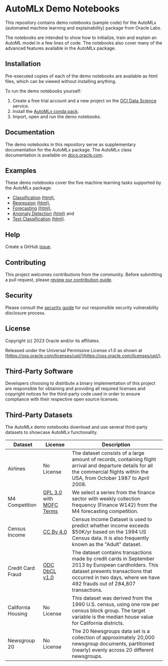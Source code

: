 # AutoMLx Demo Notebooks

This repository contains demo notebooks (sample code) for the AutoMLx (automated machine learning and explainability) package from Oracle Labs.

The notebooks are intended to show how to initialize, train and explain an AutoML model in a few lines of code. The notebooks also cover many of the advanced features available in the AutoMLx package. 

## Installation

Pre-executed copies of each of the demo notebooks are available as html files, which can be viewed without installing anything. 

To run the demo notebooks yourself:
1. Create a free trial account and a new project on the [OCI Data Science](https://apexapps.oracle.com/pls/apex/r/dbpm/livelabs/view-workshop?wid=673) service.
2. Install the [AutoMLx conda pack](https://docs.oracle.com/en-us/iaas/data-science/using/conda-automlx-fam.htm).
3. Import, open and run the demo notebooks.

## Documentation

The demo notebooks in this repository serve as supplementary documentation for the AutoMLx package. The AutoMLx class documentation is available on [docs.oracle.com](https://docs.oracle.com/en-us/iaas/tools/automlx/latest/html/multiversion/v23.1.1/index.html).

## Examples

These demo notebooks cover the five machine learning tasks supported by the AutoMLx package:
 - [Classification](./demos/OracleAutoMLx_Classification.ipynb) [(html)](./demos/OracleAutoMLx_Classification.html),
 - [Regression](./demos/OracleAutoMLx_Regression.ipynb) [(html)](./demos/OracleAutoMLx_Regression.html),
 - [Forecasting](./demos/OracleAutoMLx_Forecasting.ipynb) [(html)](./demos/OracleAutoMLx_Forecasting.html),
 - [Anomaly Detection](./demos/OracleAutoMLx_AnomalyDetection.ipynb) [(html)](./demos/OracleAutoMLx_AnomalyDetection.html) and
 - [Text Classification](./demos/OracleAutoMLx_Classification_Text.ipynb) [(html)](./demos/OracleAutoMLx_Classification_Text.html).

## Help

Create a GitHub [issue](https://github.com/oracle-samples/automlx/issues).

## Contributing

This project welcomes contributions from the community. Before submitting a pull request, please [review our contribution guide](./CONTRIBUTING.md).

## Security

Please consult the [security guide](./SECURITY.md) for our responsible security vulnerability disclosure process.

## License

Copyright (c) 2023 Oracle and/or its affiliates.

Released under the Universal Permissive License v1.0 as shown at [https://oss.oracle.com/licenses/upl/](https://oss.oracle.com/licenses/upl/).

## Third-Party Software

Developers choosing to distribute a binary implementation of this project are responsible for obtaining and providing all required licenses and copyright notices for the third-party code used in order to ensure compliance with their respective open source licenses.

## Third-Party Datasets

The AutoMLx demo notebooks download and use several third-party datasets to showcase AutoMLx functionality. 

| Dataset            | License                                                                                                                  | Description                                                                                                                                                                                                           |
|--------------------|--------------------------------------------------------------------------------------------------------------------------|-----------------------------------------------------------------------------------------------------------------------------------------------------------------------------------------------------------------------|
| Airlines           | No License                                                                                                               | The dataset consists of a large amount of records, containing flight arrival and departure details for all the commercial flights within the USA, from October 1987 to April 2008.                                    |
| M4 Competition     | [GPL 3.0](https://www.gnu.org/licenses/gpl-3.0.en.html) with [MOFC Terms](https://mofc.unic.ac.cy/terms-and-conditions/) | We select a series from the finance sector with weekly collection frequency (Finance W142) from the M4 forecasting competition.                                                                                       |
| Census Income      | [CC By 4.0](https://creativecommons.org/licenses/by/4.0/legalcode)                                                       | Census Income Dataset is used to predict whether income exceeds $50K/yr based on the 1994 US Census data. It is also frequently known as the "Adult" dataset.                                                         |
| Credit Card Fraud  | [ODC DbCL v1.0](https://opendatacommons.org/licenses/odbl/1-0/)                                                          | The dataset contains transactions made by credit cards in September 2013 by European cardholders. This dataset presents transactions that occurred in two days, where we have 492 frauds out of 284,807 transactions. |
| California Housing | No License                                                                                                               | This dataset was derived from the 1990 U.S. census, using one row per census block group. The target variable is the median house value for California districts.                                                     |
| Newsgroup 20       | No License                                                                                                               | The 20 Newsgroups data set is a collection of approximately 20,000 newsgroup documents, partitioned (nearly) evenly across 20 different newsgroups.                                                                   |
